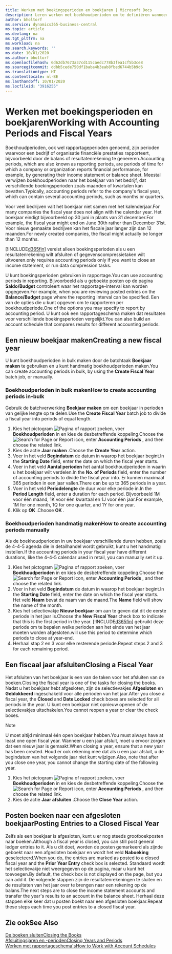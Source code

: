 ```yaml
---
title: Werken met boekingsperioden en boekjaren | Microsoft Docs
description: Leren werken met boekhoudperioden om te definiëren wanneer uw bedrijf financiële prestaties rapporteert.
author: bholtorf
ms.service: dynamics365-business-central
ms.topic: article
ms.devlang: na
ms.tgt_pltfrm: na
ms.workload: na
ms.search.keywords: ''
ms.date: 10/01/2020
ms.author: bholtorf
ms.openlocfilehash: 6d62db7673a37cd115caedc778b3fea1cf5b3ce8
ms.sourcegitcommit: ddbb5cede750df1baba4b3eab8fbed6744b5b9d6
ms.translationtype: HT
ms.contentlocale: nl-BE
ms.lasthandoff: 10/01/2020
ms.locfileid: "3916255"
---
```

# <a name="working-with-accounting-periods-and-fiscal-years"></a><span data-ttu-id="f69ab-103">Werken met boekingsperioden en boekjaren</span><span class="sxs-lookup"><span data-stu-id="f69ab-103">Working with Accounting Periods and Fiscal Years</span></span>

<span data-ttu-id="f69ab-104">Boekhoudperioden, ook wel rapportageperioden genoemd, zijn perioden waarvoor een bedrijf of organisatie financiële prestaties rapporteert, bijvoorbeeld door de balans of resultatenrekening te genereren.</span><span class="sxs-lookup"><span data-stu-id="f69ab-104">Accounting periods, which are also known as reporting periods, are periods of time for which a company or organization reports financial performance, for example, by generating their income statement or balance sheet.</span></span> <span data-ttu-id="f69ab-105">Meestal verwijzen boekhoudperioden naar het boekjaar van het bedrijf, dat verschillende boekingsperioden zoals maanden of kwartalen kan bevatten.</span><span class="sxs-lookup"><span data-stu-id="f69ab-105">Typically, accounting periods refer to the company's fiscal year, which can contain several accounting periods, such as months or quarters.</span></span>

<span data-ttu-id="f69ab-106">Voor veel bedrijven valt het boekjaar niet samen met het kalenderjaar.</span><span class="sxs-lookup"><span data-stu-id="f69ab-106">For many companies the fiscal year does not align with the calendar year.</span></span> <span data-ttu-id="f69ab-107">Het boekjaar eindigt bijvoorbeeld op 30 juni in plaats van 31 december.</span><span class="sxs-lookup"><span data-stu-id="f69ab-107">For example, the fiscal year might end on June 30th rather than December 31st.</span></span> <span data-ttu-id="f69ab-108">Voor nieuw gemaakte bedrijven kan het fiscale jaar langer zijn dan 12 maanden.</span><span class="sxs-lookup"><span data-stu-id="f69ab-108">For newly created companies, the fiscal might actually be longer than 12 months.</span></span>  

[!INCLUDE[d365fin](includes/d365fin_md.md)] <span data-ttu-id="f69ab-109">vereist alleen boekingsperioden als u een resultatenrekening wilt afsluiten of gegevenscompressietaken wilt uitvoeren.</span><span class="sxs-lookup"><span data-stu-id="f69ab-109">only requires accounting periods only if you want to close an income statement, or run data compression tasks.</span></span> 

<span data-ttu-id="f69ab-110">U kunt boekingsperioden gebruiken in rapportage.</span><span class="sxs-lookup"><span data-stu-id="f69ab-110">You can use accounting periods in reporting.</span></span> <span data-ttu-id="f69ab-111">Bijvoorbeeld als u geboekte posten op de pagina **Saldo/Budget** controleert waar het rapportage-interval kan worden opgegeven.</span><span class="sxs-lookup"><span data-stu-id="f69ab-111">For example, when you are reviewing posted entries on the **Balance/Budget** page where the reporting interval can be specified.</span></span> <span data-ttu-id="f69ab-112">Een van de opties die u kunt opgeven om te rapporteren per boekhoudperiode.</span><span class="sxs-lookup"><span data-stu-id="f69ab-112">One of the options you may specify to report by accounting period.</span></span> <span data-ttu-id="f69ab-113">U kunt ook een rapportageschema maken dat resultaten voor verschillende boekingsperioden vergelijkt.</span><span class="sxs-lookup"><span data-stu-id="f69ab-113">You can also build an account schedule that compares results for different accounting periods.</span></span>

## <a name="creating-a-new-fiscal-year"></a><span data-ttu-id="f69ab-114">Een nieuw boekjaar maken</span><span class="sxs-lookup"><span data-stu-id="f69ab-114">Creating a new fiscal year</span></span>

<span data-ttu-id="f69ab-115">U kunt boekhoudperioden in bulk maken door de batchtaak **Boekjaar maken** te gebruiken en u kunt handmatig boekhoudperioden maken.</span><span class="sxs-lookup"><span data-stu-id="f69ab-115">You can create accounting periods in bulk, by using the **Create Fiscal Year** batch job, or manually.</span></span>

### <a name="how-to-create-accounting-periods-in-bulk"></a><span data-ttu-id="f69ab-116">Boekhoudperioden in bulk maken</span><span class="sxs-lookup"><span data-stu-id="f69ab-116">How to create accounting periods in-bulk</span></span>

<span data-ttu-id="f69ab-117">Gebruik de batchverwerking **Boekjaar maken** om een boekjaar in perioden van gelijke lengte op te delen.</span><span class="sxs-lookup"><span data-stu-id="f69ab-117">Use the **Create Fiscal Year** batch job to divide a fiscal year into periods of equal length.</span></span>  

1. <span data-ttu-id="f69ab-118">Kies het pictogram ![Pagina of rapport zoeken](media/ui-search/search_small.png "Pictogram Pagina of rapport zoeken"), voer **Boekhoudperioden** in en kies de desbetreffende koppeling.</span><span class="sxs-lookup"><span data-stu-id="f69ab-118">Choose the ![Search for Page or Report](media/ui-search/search_small.png "Search for Page or Report icon") icon, enter **Accounting Periods** , and then choose the related link.</span></span>  
2. <span data-ttu-id="f69ab-119">Kies de actie **Jaar maken** .</span><span class="sxs-lookup"><span data-stu-id="f69ab-119">Choose the **Create Year** action.</span></span>  <!--What about the Scheduling option? Should we mention that? There's also the Report Output Type field...-->
3. <span data-ttu-id="f69ab-120">Voer in het veld **Begindatum** de datum in waarop het boekjaar begint.</span><span class="sxs-lookup"><span data-stu-id="f69ab-120">In the **Starting Date** field, enter the date on which the fiscal year starts.</span></span>  
4. <span data-ttu-id="f69ab-121">Voer in het veld **Aantal perioden** het aantal boekhoudperioden in waarin u het boekjaar wilt verdelen.</span><span class="sxs-lookup"><span data-stu-id="f69ab-121">In the **No. of Periods** field, enter the number of accounting periods to divide the fiscal year into.</span></span> <span data-ttu-id="f69ab-122">Er kunnen maximaal 365 perioden in een jaar vallen.</span><span class="sxs-lookup"><span data-stu-id="f69ab-122">There can be up to 365 periods in a year.</span></span>  
5. <span data-ttu-id="f69ab-123">Voer in het veld **Periodelengte** de duur voor elke periode in.</span><span class="sxs-lookup"><span data-stu-id="f69ab-123">In the **Period Length** field, enter a duration for each period.</span></span> <span data-ttu-id="f69ab-124">Bijvoorbeeld 1M voor één maand, 1K voor één kwartaal en 1J voor één jaar.</span><span class="sxs-lookup"><span data-stu-id="f69ab-124">For example, 1M for one month, 1Q for one quarter, and 1Y for one year.</span></span>  
6. <span data-ttu-id="f69ab-125">Klik op **OK** .</span><span class="sxs-lookup"><span data-stu-id="f69ab-125">Choose **OK** .</span></span>  

### <a name="how-to-create-accounting-periods-manually"></a><span data-ttu-id="f69ab-126">Boekhoudperioden handmatig maken</span><span class="sxs-lookup"><span data-stu-id="f69ab-126">How to create accounting periods manually</span></span>

<span data-ttu-id="f69ab-127">Als de boekhoudperioden in uw boekjaar verschillende duren hebben, zoals de 4-4-5 agenda die in detailhandel wordt gebruikt, kunt u het handmatig instellen.</span><span class="sxs-lookup"><span data-stu-id="f69ab-127">If the accounting periods in your fiscal year have different durations, like the 4-4-5 calendar used in retail, you can manually set it up.</span></span>  
  
1. <span data-ttu-id="f69ab-128">Kies het pictogram ![Pagina of rapport zoeken](media/ui-search/search_small.png "Pictogram Pagina of rapport zoeken"), voer **Boekhoudperioden** in en kies de desbetreffende koppeling.</span><span class="sxs-lookup"><span data-stu-id="f69ab-128">Choose the ![Search for Page or Report](media/ui-search/search_small.png "Search for Page or Report icon") icon, enter **Accounting Periods** , and then choose the related link.</span></span>  
2. <span data-ttu-id="f69ab-129">Voer in het veld **Begindatum** de datum in waarop het boekjaar begint.</span><span class="sxs-lookup"><span data-stu-id="f69ab-129">In the **Starting Date** field, enter the date on which the fiscal year starts.</span></span> <span data-ttu-id="f69ab-130">Het veld **Naam** bevat de naam van de maand.</span><span class="sxs-lookup"><span data-stu-id="f69ab-130">The **Name** field will show the name of the month.</span></span>  
3. <span data-ttu-id="f69ab-131">Kies het selectievakje **Nieuw boekjaar** om aan te geven dat dit de eerste periode in het jaar is.</span><span class="sxs-lookup"><span data-stu-id="f69ab-131">Choose the **New Fiscal Year** check box to indicate that this is the first period in the year.</span></span> [!INCLUDE[d365fin](includes/d365fin_md.md)] <span data-ttu-id="f69ab-132">gebruikt deze periode om te bepalen welke perioden aan het einde van het jaar moeten worden afgesloten.</span><span class="sxs-lookup"><span data-stu-id="f69ab-132">will use this period to determine which periods to close at year-end.</span></span>
4. <span data-ttu-id="f69ab-133">Herhaal stap 2 en 3 voor elke resterende periode.</span><span class="sxs-lookup"><span data-stu-id="f69ab-133">Repeat steps 2 and 3 for each remaining period.</span></span>  

## <a name="closing-a-fiscal-year"></a><span data-ttu-id="f69ab-134">Een fiscaal jaar afsluiten</span><span class="sxs-lookup"><span data-stu-id="f69ab-134">Closing a Fiscal Year</span></span>

<span data-ttu-id="f69ab-135">Het afsluiten van het boekjaar is een van de taken voor het afsluiten van de boeken.</span><span class="sxs-lookup"><span data-stu-id="f69ab-135">Closing the fiscal year is one of the tasks for closing the books.</span></span> <span data-ttu-id="f69ab-136">Nadat u het boekjaar hebt afgesloten, zijn de selectievakjes **Afgesloten** en **Geblokkeerd** ingeschakeld voor alle perioden van het jaar.</span><span class="sxs-lookup"><span data-stu-id="f69ab-136">After you close a fiscal year, the **Closed** and **Date Locked** check boxes are selected for all periods in the year.</span></span> <span data-ttu-id="f69ab-137">U kunt een boekjaar niet opnieuw openen of de selectievakjes uitschakelen.</span><span class="sxs-lookup"><span data-stu-id="f69ab-137">You cannot reopen a year or clear the check boxes.</span></span>

> [!NOTE]  
> <span data-ttu-id="f69ab-138">U moet altijd minimaal één open boekjaar hebben.</span><span class="sxs-lookup"><span data-stu-id="f69ab-138">You must always have at least one open fiscal year.</span></span> <span data-ttu-id="f69ab-139">Wanneer u een jaar afsluit, moet u ervoor zorgen dat een nieuw jaar is gemaakt.</span><span class="sxs-lookup"><span data-stu-id="f69ab-139">When closing a year, ensure that a new year has been created.</span></span> <span data-ttu-id="f69ab-140">Houd er ook rekening mee dat als u een jaar afsluit, u de begindatum van het volgende jaar niet kunt wijzigen.</span><span class="sxs-lookup"><span data-stu-id="f69ab-140">Also, note that after you close one year, you cannot change the starting date of the following year.</span></span>

1. <span data-ttu-id="f69ab-141">Kies het pictogram ![Pagina of rapport zoeken](media/ui-search/search_small.png "Pictogram Pagina of rapport zoeken"), voer **Boekhoudperioden** in en kies de desbetreffende koppeling.</span><span class="sxs-lookup"><span data-stu-id="f69ab-141">Choose the ![Search for Page or Report](media/ui-search/search_small.png "Search for Page or Report icon") icon, enter **Accounting Periods** , and then choose the related link.</span></span>  
2. <span data-ttu-id="f69ab-142">Kies de actie **Jaar afsluiten** .</span><span class="sxs-lookup"><span data-stu-id="f69ab-142">Choose the **Close Year** action.</span></span>  

## <a name="posting-entries-to-a-closed-fiscal-year"></a><span data-ttu-id="f69ab-143">Posten boeken naar een afgesloten boekjaar</span><span class="sxs-lookup"><span data-stu-id="f69ab-143">Posting Entries to a Closed Fiscal Year</span></span>

<span data-ttu-id="f69ab-144">Zelfs als een boekjaar is afgesloten, kunt u er nog steeds grootboekposten naar boeken.</span><span class="sxs-lookup"><span data-stu-id="f69ab-144">Although a fiscal year is closed, you can still post general ledger entries to it.</span></span> <span data-ttu-id="f69ab-145">Als u dit doet, worden de posten gemarkeerd als zijnde geboekt naar een afgesloten boekjaar en wordt het veld **Naboeking** geselecteerd.</span><span class="sxs-lookup"><span data-stu-id="f69ab-145">When you do, the entries are marked as posted to a closed fiscal year and the **Prior Year Entry** check box is selected.</span></span> <span data-ttu-id="f69ab-146">Standaard wordt het selectievakje niet weergegeven op de pagina, maar u kunt het toevoegen.</span><span class="sxs-lookup"><span data-stu-id="f69ab-146">By default, the check box is not displayed on the page, but you can add it.</span></span> <span data-ttu-id="f69ab-147">De volgende stappen zijn de resultatenrekeningen te sluiten en de resultaten van het jaar over te brengen naar een rekening op de balans.</span><span class="sxs-lookup"><span data-stu-id="f69ab-147">The next steps are to close the income statement accounts and transfer the year's results to an account in the balance sheet.</span></span> <span data-ttu-id="f69ab-148">Herhaal deze stappen elke keer dat u posten boekt naar een afgesloten boekjaar.</span><span class="sxs-lookup"><span data-stu-id="f69ab-148">Repeat these steps each time you post entries to a closed fiscal year.</span></span>

## <a name="see-also"></a><span data-ttu-id="f69ab-149">Zie ook</span><span class="sxs-lookup"><span data-stu-id="f69ab-149">See Also</span></span>

[<span data-ttu-id="f69ab-150">De boeken sluiten</span><span class="sxs-lookup"><span data-stu-id="f69ab-150">Closing the Books</span></span>](year-close-books.md)  
[<span data-ttu-id="f69ab-151">Afsluitingsjaren en -perioden</span><span class="sxs-lookup"><span data-stu-id="f69ab-151">Closing Years and Periods</span></span>](year-close-years-periods.md)  
[<span data-ttu-id="f69ab-152">Werken met rapportageschema's</span><span class="sxs-lookup"><span data-stu-id="f69ab-152">How to Work with Account Schedules</span></span>](bi-how-work-account-schedule.md)  
